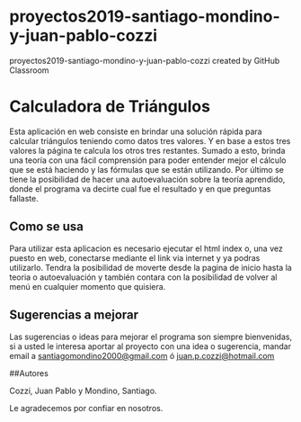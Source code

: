 # proyectos2019-santiago-mondino-y-juan-pablo-cozzi
proyectos2019-santiago-mondino-y-juan-pablo-cozzi created by GitHub Classroom

# Calculadora de Triángulos

Esta aplicación en web consiste en brindar una solución rápida para calcular triángulos teniendo como datos tres valores.
Y en base a estos tres valores la página te calcula los otros tres restantes.
Sumado a esto, brinda una teoría con una fácil comprensión para poder entender mejor el cálculo que se está haciendo 
y las fórmulas que se están utilizando.
Por último se tiene la posibilidad de hacer una autoevaluación sobre la teoría aprendido,
donde el programa va decirte cual fue el resultado y en que preguntas fallaste.

## Como se usa

Para utilizar esta aplicacion es necesario ejecutar el html index o, una vez puesto en web, 
conectarse mediante el link via internet y ya podras utilizarlo.
Tendra la posibilidad de moverte desde la pagina de inicio hasta la teoria o autoevaluación 
y también contara con la posibilidad de volver al menú en cualquier momento que quisiera.

## Sugerencias a mejorar

Las sugerencias o ideas para mejorar el programa son siempre bienvenidas, 
si a usted le interesa aportar al proyecto con una idea o sugerencia, 
mandar email a santiagomondino2000@gmail.com ó juan.p.cozzi@hotmail.com 

##Autores

Cozzi, Juan Pablo y Mondino, Santiago.

Le agradecemos por confiar en nosotros.
